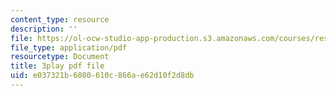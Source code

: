 ```yaml
---
content_type: resource
description: ''
file: https://ol-ocw-studio-app-production.s3.amazonaws.com/courses/res-6-012-introduction-to-probability-spring-2018/e037321b6080610c866ae62d10f2d8db_kz2tvO_ZAKI.pdf
file_type: application/pdf
resourcetype: Document
title: 3play pdf file
uid: e037321b-6080-610c-866a-e62d10f2d8db
---
```

